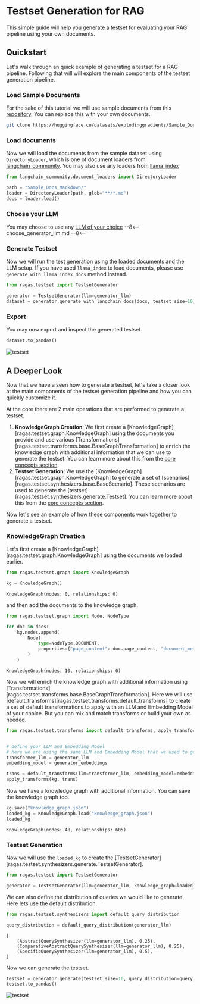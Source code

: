# Testset Generation for RAG

This simple guide will help you generate a testset for evaluating your RAG pipeline using your own documents.

## Quickstart
Let's walk through an quick example of generating a testset for a RAG pipeline. Following that will will explore the main components of the testset generation pipeline.

### Load Sample Documents

For the sake of this tutorial we will use sample documents from this [repository](https://huggingface.co/datasets/explodinggradients/Sample_Docs_Markdown). You can replace this with your own documents.

```bash
git clone https://huggingface.co/datasets/explodinggradients/Sample_Docs_Markdown
```

### Load documents

Now we will load the documents from the sample dataset using `DirectoryLoader`, which is one of document loaders from [langchain_community](https://python.langchain.com/v0.1/docs/modules/data_connection/document_loaders/). You may also use any loaders from [llama_index](https://docs.llamaindex.ai/en/stable/understanding/loading/llamahub/)

```python
from langchain_community.document_loaders import DirectoryLoader

path = "Sample_Docs_Markdown/"
loader = DirectoryLoader(path, glob="**/*.md")
docs = loader.load()
```

### Choose your LLM

You may choose to use any [LLM of your choice](../howtos/customizations/customize_models.md)
--8<--
choose_generator_llm.md
--8<--

### Generate Testset

Now we will run the test generation using the loaded documents and the LLM setup. If you have used `llama_index` to load documents, please use `generate_with_llama_index_docs` method instead.

```python
from ragas.testset import TestsetGenerator

generator = TestsetGenerator(llm=generator_llm)
dataset = generator.generate_with_langchain_docs(docs, testset_size=10)
```

### Export

You may now export and inspect the generated testset.

```python
dataset.to_pandas()
```

![testset](./testset_output.png)


## A Deeper Look

Now that we have a seen how to generate a testset, let's take a closer look at the main components of the testset generation pipeline and how you can quickly customize it.

At the core there are 2 main operations that are performed to generate a testset.

1. **KnowledgeGraph Creation**: We first create a [KnowledgeGraph][ragas.testset.graph.KnowledgeGraph] using the documents you provide and use various [Transformations][ragas.testset.transforms.base.BaseGraphTransformation] to enrich the knowledge graph with additional information that we can use to generate the testset. You can learn more about this from the [core concepts section](../concepts/test_data_generation/rag.md#knowledge-graph-creation).
2. **Testset Generation**: We use the [KnowledgeGraph][ragas.testset.graph.KnowledgeGraph] to generate a set of [scenarios][ragas.testset.synthesizers.base.BaseScenario]. These scenarios are used to generate the [testset][ragas.testset.synthesizers.generate.Testset]. You can learn more about this from the [core concepts section](../concepts/test_data_generation/rag.md#scenario-generation).

Now let's see an example of how these components work together to generate a testset.

### KnowledgeGraph Creation

Let's first create a [KnowledgeGraph][ragas.testset.graph.KnowledgeGraph] using the documents we loaded earlier.

```python
from ragas.testset.graph import KnowledgeGraph

kg = KnowledgeGraph()
```
```
KnowledgeGraph(nodes: 0, relationships: 0)
```

and then add the documents to the knowledge graph.

```python
from ragas.testset.graph import Node, NodeType

for doc in docs:
    kg.nodes.append(
        Node(
            type=NodeType.DOCUMENT,
            properties={"page_content": doc.page_content, "document_metadata": doc.metadata}
        )
    )
```
```
KnowledgeGraph(nodes: 10, relationships: 0)
```

Now we will enrich the knowledge graph with additional information using [Transformations][ragas.testset.transforms.base.BaseGraphTransformation]. Here we will use [default_transforms][ragas.testset.transforms.default_transforms] to create a set of default transformations to apply with an LLM and Embedding Model of your choice. 
But you can mix and match transforms or build your own as needed.

```python
from ragas.testset.transforms import default_transforms, apply_transforms


# define your LLM and Embedding Model
# here we are using the same LLM and Embedding Model that we used to generate the testset
transformer_llm = generator_llm
embedding_model = generator_embeddings

trans = default_transforms(llm=transformer_llm, embedding_model=embedding_model)
apply_transforms(kg, trans)
```

Now we have a knowledge graph with additional information. You can save the knowledge graph too.

```python
kg.save("knowledge_graph.json")
loaded_kg = KnowledgeGraph.load("knowledge_graph.json")
loaded_kg
```
```
KnowledgeGraph(nodes: 48, relationships: 605)
```

### Testset Generation

Now we will use the `loaded_kg` to create the [TestsetGenerator][ragas.testset.synthesizers.generate.TestsetGenerator].

```python
from ragas.testset import TestsetGenerator

generator = TestsetGenerator(llm=generator_llm, knowledge_graph=loaded_kg)
```

We can also define the distribution of queries we would like to generate. Here lets use the default distribution.

```python
from ragas.testset.synthesizers import default_query_distribution

query_distribution = default_query_distribution(generator_llm)
```
```
[
    (AbstractQuerySynthesizer(llm=generator_llm), 0.25),
    (ComparativeAbstractQuerySynthesizer(llm=generator_llm), 0.25),
    (SpecificQuerySynthesizer(llm=generator_llm), 0.5),
]
```

Now we can generate the testset.

```python
testset = generator.generate(testset_size=10, query_distribution=query_distribution)
testset.to_pandas()
```

![testset](./testset_output.png)
